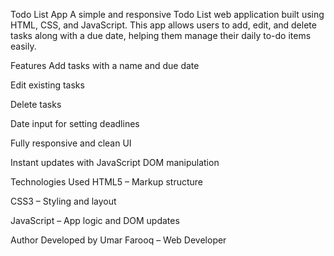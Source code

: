 Todo List App
A simple and responsive Todo List web application built using HTML, CSS, and JavaScript. This app allows users to add, edit, and delete tasks along with a due date, helping them manage their daily to-do items easily.

Features
Add tasks with a name and due date

Edit existing tasks

Delete tasks

Date input for setting deadlines

Fully responsive and clean UI

Instant updates with JavaScript DOM manipulation

Technologies Used
HTML5 – Markup structure

CSS3 – Styling and layout

JavaScript – App logic and DOM updates

Author
Developed by Umar Farooq – Web Developer 
